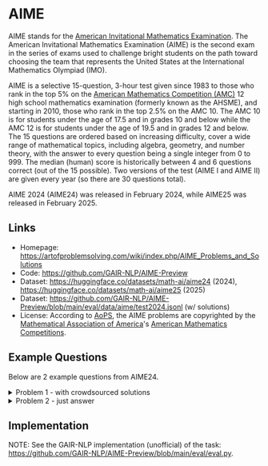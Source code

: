 # AIME

AIME stands for the [American Invitational Mathematics Examination](https://maa.org/maa-invitational-competitions/). The American Invitational Mathematics Examination (AIME) is the second exam in the series of exams used to challenge bright students on the path toward choosing the team that represents the United States at the International Mathematics Olympiad (IMO). 

AIME is a selective 15-question, 3-hour test given since 1983 to those who rank in the top 5% on the [American Mathematics Competition (AMC)](https://en.wikipedia.org/wiki/American_Mathematics_Competitions) 12 high school mathematics examination (formerly known as the AHSME), and starting in 2010, those who rank in the top 2.5% on the AMC 10. The AMC 10 is for students under the age of 17.5 and in grades 10 and below while the AMC 12 is for students under the age of 19.5 and in grades 12 and below. The 15 questions are ordered based on increasing difficulty, cover a wide range of mathematical topics, including algebra, geometry, and number theory, with the answer to every question being a single integer from 0 to 999. The median (human) score is historically between 4 and 6 questions correct (out of the 15 possible). Two versions of the test (AIME I and AIME II) are given every year (so there are 30 questions total). 

AIME 2024 (AIME24) was released in February 2024, while AIME25 was released in February 2025.

## Links

* Homepage: https://artofproblemsolving.com/wiki/index.php/AIME_Problems_and_Solutions
* Code: https://github.com/GAIR-NLP/AIME-Preview
* Dataset: https://huggingface.co/datasets/math-ai/aime24 (2024), https://huggingface.co/datasets/math-ai/aime25 (2025)
* Dataset: https://github.com/GAIR-NLP/AIME-Preview/blob/main/eval/data/aime/test2024.jsonl (w/ solutions)
* License: According to [AoPS](https://artofproblemsolving.com/wiki/index.php/2025_AIME_I), the AIME problems are copyrighted by the [Mathematical Association of America](http://www.maa.org/)'s [American Mathematics Competitions](https://maa.org/student-programs/amc/).

## Example Questions

Below are 2 example questions from AIME24.

<details>
<summary>Problem 1 - with crowdsourced solutions</summary>

Problem: Every morning Aya goes for a $9$-kilometer-long walk and stops at a coffee shop afterwards. When she walks at a constant speed of $s$ kilometers per hour, the walk takes her 4 hours, including $t$ minutes spent in the coffee shop. When she walks $s+2$ kilometers per hour, the walk takes her 2 hours and 24 minutes, including $t$ minutes spent in the coffee shop. Suppose Aya walks at $s+\frac{1}{2}$ kilometers per hour. Find the number of minutes the walk takes her, including the $t$ minutes spent in the coffee shop.

Solution 1: $\frac{9}{s} + t = 4$ in hours and $\frac{9}{s+2} + t = 2.4$ in hours.<br>Subtracting the second equation from the first, we get, <br>$\frac{9}{s} - \frac{9}{s+2} = 1.6$<br>Multiplying by $(s)(s+2)$, we get <br>$9s+18-9s=18=1.6s^{2} + 3.2s$<br>Multiplying by 5\/2 on both sides, we get<br>$0 = 4s^{2} + 8s - 45$<br>Factoring gives us <br>$(2s-5)(2s+9) = 0$, of which the solution we want is $s=2.5$.<br>Substituting this back to the first equation, we can find that $t = 0.4$ hours.<br>Lastly, $s + \frac{1}{2} = 3$ kilometers per hour, so<br>$\frac{9}{3} + 0.4 = 3.4$ hours, or $\boxed{204}$ minutes<br>-Failure.net

Solution 2: The amount of hours spent while walking on the first travel is $\frac{240-t}{6}$. Thus, we have the equation $(240-t)(s) = 540$, and by the same logic, the second equation yields $(144-t)(s+2) = 540$. We have $240s-st = 540$, and $288+144s-2t-st = 540$. We subtract the two equations to get $96s+2t-288 = 0$, so we have $48s+t = 144$, so $t = 144-48s$, and now we have $(96+48s)(s) = 540$. The numerator of $s$ must evenly divide 540, however, $s$ must be less than 3. We can guess that $s = 2.5$. Now, $2.5+0.5 = 3$. Taking $\frac{9}{3} = 3$, we find that it will take three hours for the 9 kilometers to be traveled. The t minutes spent at the coffeeshop can be written as $144-48(2.5)$, so t = 24. $180 + 24 = 204$.<br>-sepehr2010

Answer: 204
</details>

<details>
<summary>Problem 2 - just answer</summary>

Problem: Let $ABC$ be a triangle inscribed in circle $\omega$. Let the tangents to $\omega$ at $B$ and $C$ intersect at point $D$, and let $\overline{AD}$ intersect $\omega$ at $P$. If $AB=5$, $BC=9$, and $AC=10$, $AP$ can be written as the form $\frac{m}{n}$, where $m$ and $n$ are relatively prime integers. Find $m + n$.

Answer: 113
</details>

## Implementation

NOTE: See the GAIR-NLP implementation (unofficial) of the task: https://github.com/GAIR-NLP/AIME-Preview/blob/main/eval/eval.py.
